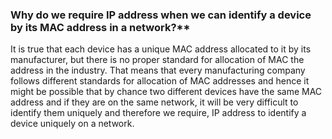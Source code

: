### Why do we require IP address when we can identify a device by its MAC address in a network?**

It is true that each device has a unique MAC address allocated to it by its manufacturer, but there is no proper standard for allocation of MAC the address in the industry. That means that every manufacturing company follows different standards for allocation of MAC addresses and hence it might be possible that by chance two different devices have the same MAC address and if they are on the same network, it will be very difficult to identify them uniquely and therefore we require, IP address to identify a device uniquely on a network.
